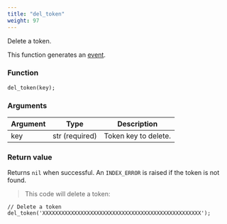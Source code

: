 ```yaml
---
title: "del_token"
weight: 97
---
```


Delete a token.

This function generates an [event](../../events).

### Function
`del_token(key);`

### Arguments
Argument | Type | Description
-------- | ---- | -----------
key | str (required) | Token key to delete.

### Return value
Returns `nil` when successful. An `INDEX_ERROR` is raised if the token is not found.

> This code will delete a token:

```thingsdb,syntax_only,@t
// Delete a token
del_token('XXXXXXXXXXXXXXXXXXXXXXXXXXXXXXXXXXXXXXXXXXXXXXXXXX');
```
